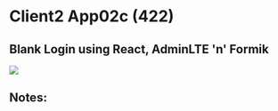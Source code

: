 # Client2 App02c  (422)  
## Blank Login using React, AdminLTE 'n' Formik  
  
<img src="Apps/images/et0422-01_client2-app02c_screen1.png" class="img4"><br>
  
## Notes:  
  
